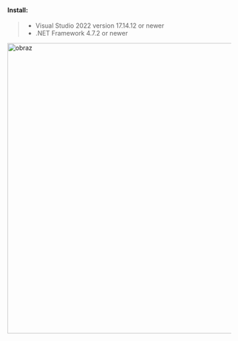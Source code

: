 #### Install:

> - Visual Studio 2022 version 17.14.12 or newer
> - .NET Framework 4.7.2 or newer


<img width="1008" height="654" alt="obraz" src="https://github.com/user-attachments/assets/0bc2d874-b262-4d56-825e-61174b3a1be8" />



      
